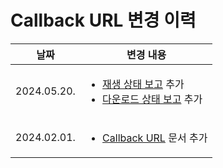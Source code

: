 # Callback URL 변경 이력

| 날짜 | 변경 내용 |
|:--:|--|
|2024.05.20.|<ul><li>[재생 상태 보고](../notifiy-playback-status.md) 추가</li><li>[다운로드 상태 보고](../notifiy-download-status.md) 추가</li></ul> |
|2024.02.01.|<ul><li>[Callback URL](../home.md) 문서 추가</li></ul> |